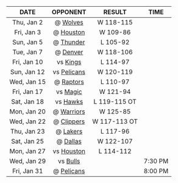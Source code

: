 |    DATE     |            OPPONENT            |    RESULT    |  TIME   |
|:-----------:|:------------------------------:|:------------:|:-------:|
| Thu, Jan 2  |  @ [Wolves](/r/timberwolves)   |  W 118-115   |         |
| Fri, Jan 3  |    @ [Houston](/r/rockets)     |   W 109-86   |         |
| Sun, Jan 5  |    @ [Thunder](/r/Thunder)     |   L 105-92   |         |
| Tue, Jan 7  |  @ [Denver](/r/denvernuggets)  |  W 118-106   |         |
| Fri, Jan 10 |      vs [Kings](/r/kings)      |   L 114-97   |         |
| Sun, Jan 12 | vs [Pelicans](/r/NOLAPelicans) |  W 120-119   |         |
| Wed, Jan 15 | @ [Raptors](/r/torontoraptors) |   L 110-97   |         |
| Fri, Jan 17 |  vs [Magic](/r/OrlandoMagic)   |   W 121-94   |         |
| Sat, Jan 18 |  vs [Hawks](/r/AtlantaHawks)   | L 119-115 OT |         |
| Mon, Jan 20 |   @ [Warriors](/r/warriors)    |   W 125-85   |         |
| Wed, Jan 22 |  @ [Clippers](/r/LAClippers)   | W 117-113 OT |         |
| Thu, Jan 23 |     @ [Lakers](/r/lakers)      |   L 117-96   |         |
| Sat, Jan 25 |    @ [Dallas](/r/Mavericks)    |  W 122-107   |         |
| Mon, Jan 27 |    vs [Houston](/r/rockets)    |  L 114-112   |         |
| Wed, Jan 29 |  vs [Bulls](/r/chicagobulls)   |              | 7:30 PM |
| Fri, Jan 31 | @ [Pelicans](/r/NOLAPelicans)  |              | 8:00 PM |